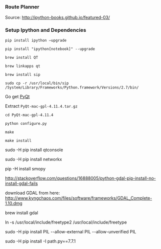 ### Route Planner

Source: http://ipython-books.github.io/featured-03/

### Setup Ipython and Dependencies 

`pip install ipython —upgrade`

`pip install "ipython[notebook]" --upgrade`

`brew install QT`

`brew linkapps qt`

`brew install sip`

`sudo cp -r /usr/local/bin/sip /System/Library/Frameworks/Python.framework/Versions/2.7/bin/`

Go get [PyQt](http://sourceforge.net/projects/pyqt/files/PyQt4/PyQt-4.11.4/PyQt-mac-gpl-4.11.4.tar.gz/download)

Extract `PyQt-mac-gpl-4.11.4.tar.gz`

`cd PyQt-mac-gpl-4.11.4`

`python configure.py`

`make`

`make install`

sudo -H pip install qtconsole

sudo -H pip install networkx

pip -H install smopy

http://stackoverflow.com/questions/16888005/python-gdal-pip-install-no-install-gdal-fails

download GDAL from here: http://www.kyngchaos.com/files/software/frameworks/GDAL_Complete-1.10.dmg

brew install gdal



ln -s /usr/local/include/freetype2 /usr/local/include/freetype

sudo -H pip install PIL --allow-external PIL --allow-unverified PIL

sudo -H pip install -I path.py==7.7.1
